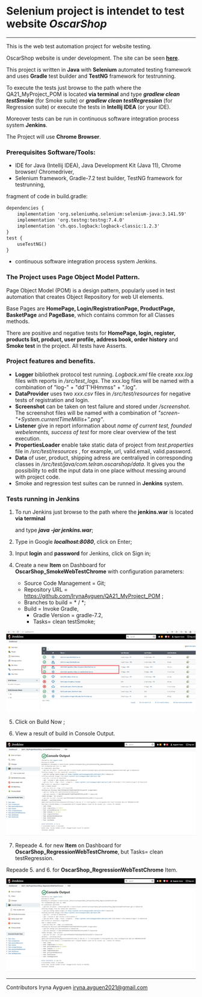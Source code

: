 # Selenium project is intendet to test website *OscarShop*

---------------------------------------------------------------

This is the web test automation project for website testing.

OscarShop website is under development. The site can be seen   **[here](http://selenium1py.pythonanywhere.com)**.

This project is written in **Java**  with  **Selenium** automated testing framework  and  uses  **Gradle** test builder  and  **TestNG** framework for testrunning.

To execute the tests just browse to the path where the QA21_MyProject_POM is located **via terminal** and type ***gradlew clean testSmoke*** (for Smoke suite) or ***gradlew clean testRegression*** (for Regression suite) or execute the tests in **Intellij IDEA** (or your IDE). 

Moreover tests can be run in continuous software integration process system **Jenkins**. 

The Project will use **Chrome Browser**.

### Prerequisites Software/Tools:

- IDE for Java (Intellij IDEA), Java Development Kit (Java 11), Chrome browser/ Chromedriver, 
- Selenium framework,  Gradle-7.2 test builder, TestNG framework for testrunning,
 
fragment of code in build.gradle:
```
dependencies {
    implementation 'org.seleniumhq.selenium:selenium-java:3.141.59'
    implementation 'org.testng:testng:7.4.0'
    implementation 'ch.qos.logback:logback-classic:1.2.3'
}
test {
    useTestNG()
}
```
- continuous software integration process system Jenkins. 

### The Project uses Page Object Model Pattern.

Page Object Model (POM) is a design pattern, popularly used in test automation that creates Object Repository for web UI elements.

Base Pages are **HomePage, Login/RegistrationPage, ProductPage, BasketPage** and **PageBase**, which contains  common for all Classes methods.

There are positive and negative tests for **HomePage, login, register, products list, product, user profile, address book, order history**
and **Smoke test** in the project. All tests have  Asserts.

### Project features and benefits.

- **Logger** bibliothek protocol test running.  *Logback.xml* file create *xxx.log* files with reports in */src/test_logs*. The xxx.log files will be named with a combination of "log-" + "dd'T'HHmmss" + ".log".
- **DataProvider** uses two  *xxx.csv* files in */src/test/resources* for negative tests of registration and login.
- **Screenshot** can be taken on test failure and stored under */screenshot*. The screenshot files will be named with a combination of
 *"screen-"+System.currentTimeMillis+".png"*.
- **Listener** give in report information about *name of current test, founded webelements, success of test* for more clear overview of the test execution.
- **PropertiesLoader** enable  take static data of project from *test.properties* file in */src/test/resources* , for example, url, valid.email, valid.password.
- **Data** of user, product, shipping adress are centraliyed in corresponding classes in */src/test/java/com.telran.oscarshop/data*. 
 It gives you the possibility to edit the input data in one place without messing around with project code.
- Smoke  and regression test suites can be runned in **Jenkins** system.

### Tests running in Jenkins

1. To run Jenkins just browse to the path where the **jenkins.war** is located **via terminal** 

   and type ***java -jar jenkins.war***;

2. Type in Google ***localhost:8080***, click on Enter;

3. Input **login** and **password** for Jenkins, click on Sign in;

4. Create a new **Item** on Dashboard for **OscarShop_SmokeWebTestChrome** with configuration parameters:
   - Source Code Management = Git; 
   - Repository URL = https://github.com/IrynaAyguen/QA21_MyProject_POM ; 
   - Branches to build = * / *;
   - Build = Invoke Gradle, 
     - Gradle Version = gradle-7.2,
     -  Tasks= clean testSmoke;
  
  ![Screenshot of Items](screenshot/jenkinsItems.png)
  
5. Click on  Build Now ; 
  
6. View a result of build in Console Output.
  
  ![Screenshot of ConsoleOutput for Smoke test](screenshot/ConsoleOutputSmoke.png)
  
7. Repeade 4. for new **Item** on Dashboard for **OscarShop_RegressionWebTestChrome**, but Tasks= clean testRegression. 
  
  Repeade 5. and 6. for  **OscarShop_RegressionWebTestChrome** Item.
  
   ![Screenshot of ConsoleOutput for Regression test](screenshot/ConsoleOutputRegression.png)
  

 -------------------------------------------------- 
  
Contributors Iryna Ayguen iryna.ayguen2021@gmail.com
